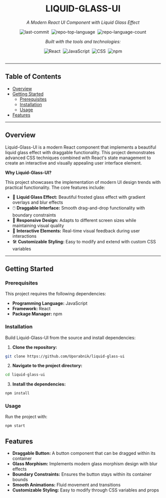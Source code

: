 <div align="center">
<h1>LIQUID-GLASS-UI</h1>
<p><em>A Modern React UI Component with Liquid Glass Effect</em></p>

<img alt="last-commit" src="https://img.shields.io/github/last-commit/Uporabnik/liquid-glass-ui?style=flat&logo=git&logoColor=white&color=0080ff" class="inline-block mx-1" style="margin: 0px 2px;">
<img alt="repo-top-language" src="https://img.shields.io/github/languages/top/Uporabnik/liquid-glass-ui?style=flat&color=0080ff" class="inline-block mx-1" style="margin: 0px 2px;">
<img alt="repo-language-count" src="https://img.shields.io/github/languages/count/Uporabnik/liquid-glass-ui?style=flat&color=0080ff" class="inline-block mx-1" style="margin: 0px 2px;">

<p><em>Built with the tools and technologies:</em></p>
<img alt="React" src="https://img.shields.io/badge/React-20232A?style=for-the-badge&logo=react&logoColor=61DAFB" class="inline-block mx-1" style="margin: 0px 2px;">
<img alt="JavaScript" src="https://img.shields.io/badge/JavaScript-F7DF1E?style=for-the-badge&logo=javascript&logoColor=black" class="inline-block mx-1" style="margin: 0px 2px;">
<img alt="CSS" src="https://img.shields.io/badge/CSS-1572B6?style=for-the-badge&logo=css3&logoColor=white" class="inline-block mx-1" style="margin: 0px 2px;">
<img alt="npm" src="https://img.shields.io/badge/npm-CB3837?style=for-the-badge&logo=npm&logoColor=white" class="inline-block mx-1" style="margin: 0px 2px;">
</div>

<br>
<hr>

## Table of Contents
- [Overview](#overview)
- [Getting Started](#getting-started)
  - [Prerequisites](#prerequisites)
  - [Installation](#installation)
  - [Usage](#usage)
- [Features](#features)

<hr>

## Overview

Liquid-Glass-UI is a modern React component that implements a beautiful liquid glass effect with draggable functionality. This project demonstrates advanced CSS techniques combined with React's state management to create an interactive and visually appealing user interface element.

**Why Liquid-Glass-UI?**

This project showcases the implementation of modern UI design trends with practical functionality. The core features include:

- 🎨 **Liquid Glass Effect:** Beautiful frosted glass effect with gradient overlays and blur effects
- 🖱️ **Draggable Interface:** Smooth drag-and-drop functionality with boundary constraints
- 💫 **Responsive Design:** Adapts to different screen sizes while maintaining visual quality
- 🎯 **Interactive Elements:** Real-time visual feedback during user interactions
- 🛠️ **Customizable Styling:** Easy to modify and extend with custom CSS variables

<hr>

## Getting Started

### Prerequisites

This project requires the following dependencies:
- **Programming Language:** JavaScript
- **Framework:** React
- **Package Manager:** npm

### Installation

Build Liquid-Glass-UI from the source and install dependencies:

1. **Clone the repository:**
```sh
git clone https://github.com/Uporabnik/liquid-glass-ui
```

2. **Navigate to the project directory:**
```sh
cd liquid-glass-ui
```

3. **Install the dependencies:**
```sh
npm install
```

### Usage

Run the project with:

```sh
npm start
```

## Features

- **Draggable Button:** A button component that can be dragged within its container
- **Glass Morphism:** Implements modern glass morphism design with blur effects
- **Boundary Constraints:** Ensures the button stays within its container bounds
- **Smooth Animations:** Fluid movement and transitions
- **Customizable Styling:** Easy to modify through CSS variables and props
